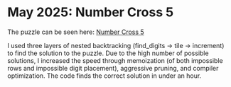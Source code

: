 # May 2025: Number Cross 5 

The puzzle can be seen here: [Number Cross 5](https://www.janestreet.com/puzzles/number-cross-5-index/)

I used three layers of nested backtracking (find_digits -> tile -> increment) to find the solution to the puzzle. 
Due to the high number of possible solutions, I increased the speed through memoization (of both impossible rows and impossible digit placement), aggressive pruning, and compiler optimization. The code finds the correct solution in under an hour. 